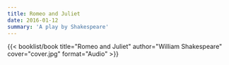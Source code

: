 ```yaml
---
title: Romeo and Juliet
date: 2016-01-12
summary: 'A play by Shakespeare'
---
```


{{< booklist/book
title="Romeo and Juliet"
author="William Shakespeare"
cover="cover.jpg"
format="Audio" >}}

